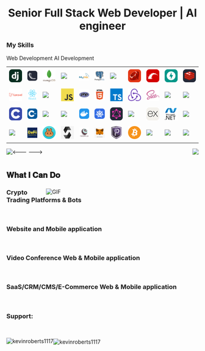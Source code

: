 <h1 align="center" dir="auto"> Senior Full Stack Web Developer | AI engineer </h1>
<p align="center">
  <h3 align="left">My Skills</h3>
<table>
  Web Development
    <tr width='50' height='50'>
      <td><img src="https://github.com/tandpfun/skill-icons/blob/main/icons/Django.svg?raw=true" width="50"></td>
      <td><img src="https://github.com/tandpfun/skill-icons/blob/main/icons/Flask-Dark.svg?raw=true" width="50"></td>
      <td><img src="https://raw.githubusercontent.com/devicons/devicon/master/icons/mongodb/mongodb-original-wordmark.svg" width="50"/></td>
      <td><img src="https://www.vectorlogo.zone/logos/firebase/firebase-icon.svg" width="50"/></td>
      <td><img src="https://raw.githubusercontent.com/devicons/devicon/master/icons/mysql/mysql-original-wordmark.svg" width="50"/></td>
      <td><img src="https://raw.githubusercontent.com/devicons/devicon/master/icons/postgresql/postgresql-original-wordmark.svg" width="50"/></td>
      <td><img src="https://user-images.githubusercontent.com/74038190/212257472-08e52665-c503-4bd9-aa20-f5a4dae769b5.gif" width="50"></td>
      <td><img src="https://github.com/tandpfun/skill-icons/blob/main/icons/Ruby.svg?raw=true" width="50"></td>
      <td><img src="https://github.com/tandpfun/skill-icons/blob/main/icons/Rails.svg?raw=true" width="50"></td>
      <td><img src="https://github.com/tandpfun/skill-icons/blob/main/icons/FastAPI.svg?raw=true" width="50"></td>
      <td><img src="https://github.com/tandpfun/skill-icons/blob/main/icons/Redis-Dark.svg?raw=true" width="50"></td>
    </tr>
  AI Development
    <tr width='50' height='50'>
      <td><img src="https://raw.githubusercontent.com/devicons/devicon/master/icons/laravel/laravel-original-wordmark.svg" width="50"/></td>
      <td><img src="https://raw.githubusercontent.com/devicons/devicon/master/icons/react/react-original-wordmark.svg" width="50"/></td>
      <td><img src="https://user-images.githubusercontent.com/74038190/212257467-871d32b7-e401-42e8-a166-fcfd7baa4c6b.gif" width="50"/></td>
      <td><img src="https://raw.githubusercontent.com/devicons/devicon/master/icons/javascript/javascript-original.svg" width="50"/></td>
      <td><img src="https://raw.githubusercontent.com/devicons/devicon/master/icons/php/php-original.svg" width="50"/></td>
      <td><img src="https://raw.githubusercontent.com/devicons/devicon/master/icons/html5/html5-original-wordmark.svg" width="50"/></td>
      <td><img src="https://raw.githubusercontent.com/devicons/devicon/master/icons/typescript/typescript-original.svg" width="50"/></td>
      <td><img src="https://raw.githubusercontent.com/devicons/devicon/master/icons/redux/redux-original.svg" width="50"/></td>
      <td><img src="https://raw.githubusercontent.com/devicons/devicon/master/icons/sass/sass-original.svg" width="50"/></td>
      <td><img src="https://www.vectorlogo.zone/logos/tailwindcss/tailwindcss-icon.svg" width="50"/></td>
      <td><img src="https://user-images.githubusercontent.com/74038190/212257460-738ff738-247f-4445-a718-cdd0ca76e2db.gif" width="50"/></td>
    </tr>
    <tr width='50' height='50'>
      <td><img src="https://github.com/tandpfun/skill-icons/blob/main/icons/C.svg?raw=true" width="50"></td>
      <td><img src="https://github.com/tandpfun/skill-icons/blob/main/icons/CPP.svg?raw=true" width="50"></td>
      <td><img src="https://www.vectorlogo.zone/logos/figma/figma-icon.svg" width="50"/></td>
      <td><img src="https://www.chartjs.org/media/logo-title.svg" width="50"/></td>
      <td><img src="https://github.com/tandpfun/skill-icons/blob/main/icons/Docker.svg?raw=true" width="50"></td>
      <td><img src="https://github.com/tandpfun/skill-icons/blob/main/icons/Kubernetes.svg?raw=true" width="50"></td>
      <td><img src="https://github.com/tandpfun/skill-icons/blob/main/icons/GraphQL-Dark.svg?raw=true" width="50"></td>
      <td><img src="https://user-images.githubusercontent.com/74038190/212281775-b468df30-4edc-4bf8-a4ee-f52e1aaddc86.gif" width="50"/></td>
      <td><img src="https://github.com/tandpfun/skill-icons/blob/main/icons/ExpressJS-Light.svg?raw=true" width="50"></td>
      <td><img src="https://raw.githubusercontent.com/devicons/devicon/master/icons/dot-net/dot-net-original-wordmark.svg" width="50"/></td>
      <td><img src="https://user-images.githubusercontent.com/74038190/212281763-e6ecd7ef-c4aa-45b6-a97c-f33f6bb592bd.gif" width="50"/></td>
    </tr>
      <tr width='50' height='50'>
      <td><img src="https://user-images.githubusercontent.com/74038190/216649417-9acc58df-9186-4132-ad43-819a57babb67.gif" width="50"></td>
      <td><img src="https://github.com/kroim/profile/blob/master/icons/icon_defi.png?raw=true" width="50"></td>
      <td><img src="https://github.com/kroim/profile/blob/master/icons/icon_pancake.png?raw=true" width="50"></td>
      <td><img src="https://github.com/kroim/profile/blob/master/icons/icon_solidity.png?raw=true" width="50"></td>
      <td><img src="https://github.com/kroim/profile/blob/master/icons/icon_truffle.png?raw=true" width="50"></td>
      <td><img src="https://github.com/kroim/profile/blob/master/icons/icon_metamask.png?raw=true" width="50"></td>
      <td><img src="https://github.com/kroim/profile/blob/master/icons/icon_pivx.png?raw=true" width="50"></td>
      <td><img src="https://github.com/kroim/profile/blob/master/icons/icon_bitcoin.png?raw=true" width="50"></td>
      <td><img src="https://user-images.githubusercontent.com/74038190/212257454-16e3712e-945a-4ca2-b238-408ad0bf87e6.gif" width="50"></td>
      <td><img src="https://user-images.githubusercontent.com/74038190/212280823-79088828-a258-4a4d-8d6c-96315d5a07af.gif" width="50"></td>
      <td><img src="https://cdn.iconscout.com/icon/free/png-128/vue-282497.png" width="50"></td>
    </tr>
</table>

<--- <img align="left" src="https://visitor-badge.laobi.icu/badge?page_id=NFTknight.NFTknight" />
<img align="right" src="https://img.shields.io/github/followers/NFTknight?label=Follow&style=social" /> --->
<h1 align="center"></h1>

## 𝐖𝐡𝐚𝐭 𝐈 𝐂𝐚𝐧 𝐃𝐨

<div>
  <img align="right" alt="GIF" src="https://camo.githubusercontent.com/88adc7c88c9d3dba7479020846ed35d13410e3707c7f149e1c6140cc6beaef9a/68747470733a2f2f70687973696373677572756b756c2e66696c65732e776f726470726573732e636f6d2f323031392f30322f6368617261637465722d312e676966?raw=true" width="400" />

### Crypto Trading Platforms & Bots

  <br />

### Website and Mobile application

  <br />

### Video Conference Web & Mobile application

  <br />

### SaaS/CRM/CMS/E-Commerce Web & Mobile application
  
  <br />

</div>

<h3 align="left">Support:</h3>
<br>

<p><img align="left" src="https://github-readme-stats.vercel.app/api/top-langs?username=kevinroberts1117&show_icons=true&locale=en&layout=compact" alt="kevinroberts1117" /></p>

<p><img align="center" src="https://github-readme-stats.vercel.app/api?username=kevinroberts1117&show_icons=true&hide=contribs,prs&cache_seconds=86400&theme=ambient_gradient" alt="kevinroberts1117" /></p>
